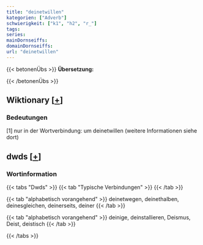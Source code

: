 ```yaml
---
title: "deinetwillen"
kategorien: ["Adverb"]
schwierigkeit: ["k1", "h2", "r_"]
tags:
series:
mainDornseiffs:
domainDornseiffs:
url: "deinetwillen"
---
```


{{< betonenÜbs >}}
**Übersetzung:**  
  
{{< /betonenÜbs >}}

## Wiktionary [[+](https://de.wiktionary.org/wiki/deinetwillen)]

### Bedeutungen
[1] nur in der Wortverbindung: um deinetwillen (weitere Informationen siehe dort)  



## dwds [[+](https://www.dwds.de/wb/deinetwillen)]

### Wortinformation
{{< tabs "Dwds" >}}
{{< tab "Typische Verbindungen" >}}
{{< /tab >}}

{{< tab "alphabetisch vorangehend" >}}
deinetwegen, deinethalben, deinesgleichen, deinerseits, deiner
{{< /tab >}}

{{< tab "alphabetisch vorangehend" >}}
deinige, deinstallieren, Deismus, Deist, deistisch
{{< /tab >}}

{{< /tabs >}}

